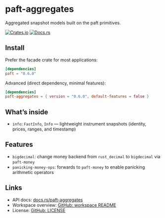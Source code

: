 paft-aggregates
===============

Aggregated snapshot models built on the paft primitives.

[![Crates.io](https://img.shields.io/crates/v/paft-aggregates)](https://crates.io/crates/paft-aggregates)
[![Docs.rs](https://docs.rs/paft-aggregates/badge.svg)](https://docs.rs/paft-aggregates)

Install
-------

Prefer the facade crate for most applications:

```toml
[dependencies]
paft = "0.6.0"
```

Advanced (direct dependency, minimal features):

```toml
[dependencies]
paft-aggregates = { version = "0.6.0", default-features = false }
```

What’s inside
--------------

- `info`: `FastInfo`, `Info` — lightweight instrument snapshots (identity, prices, ranges, and timestamp)

Features
--------

- `bigdecimal`: change money backend from `rust_decimal` to `bigdecimal` via `paft-money`
- `panicking-money-ops`: forwards to `paft-money` to enable panicking arithmetic operators

Links
-----

- API docs: [docs.rs/paft-aggregates](https://docs.rs/paft-aggregates)
- Workspace overview: [GitHub: workspace README](https://github.com/paft-rs/paft/blob/main/README.md)
- License: [GitHub: LICENSE](https://github.com/paft-rs/paft/blob/main/LICENSE)
